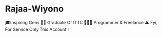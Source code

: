 # Rajaa-Wiyono
🎓Inspiring Gens 🕵🏻 Graduate Of ITTC 👨🏻‍💻 Programmer &amp; Freelance ⚠️ Fyi, For Service Only This Account !
